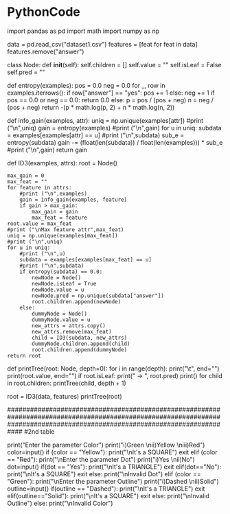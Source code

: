 # PythonCode
import pandas as pd
import math
import numpy as np

data = pd.read_csv("dataset1.csv")
features = [feat for feat in data]
features.remove("answer")

class Node:
    def __init__(self):
        self.children = []
        self.value = ""
        self.isLeaf = False
        self.pred = ""

def entropy(examples):
    pos = 0.0
    neg = 0.0
    for _, row in examples.iterrows():
        if row["answer"] == "yes":
            pos += 1
        else:
            neg += 1
    if pos == 0.0 or neg == 0.0:
        return 0.0
    else:
        p = pos / (pos + neg)
        n = neg / (pos + neg)
        return -(p * math.log(p, 2) + n * math.log(n, 2))

def info_gain(examples, attr):
    uniq = np.unique(examples[attr])
    #print ("\n",uniq)
    gain = entropy(examples)
    #print ("\n",gain)
    for u in uniq:
        subdata = examples[examples[attr] == u]
        #print ("\n",subdata)
        sub_e = entropy(subdata)
        gain -= (float(len(subdata)) / float(len(examples))) * sub_e
        #print ("\n",gain)
    return gain

def ID3(examples, attrs):
    root = Node()

    max_gain = 0
    max_feat = ""
    for feature in attrs:
        #print ("\n",examples)
        gain = info_gain(examples, feature)
        if gain > max_gain:
            max_gain = gain
            max_feat = feature
    root.value = max_feat
    #print ("\nMax feature attr",max_feat)
    uniq = np.unique(examples[max_feat])
    #print ("\n",uniq)
    for u in uniq:
        #print ("\n",u)
        subdata = examples[examples[max_feat] == u]
        #print ("\n",subdata)
        if entropy(subdata) == 0.0:
            newNode = Node()
            newNode.isLeaf = True
            newNode.value = u
            newNode.pred = np.unique(subdata["answer"])
            root.children.append(newNode)
        else:
            dummyNode = Node()
            dummyNode.value = u
            new_attrs = attrs.copy()
            new_attrs.remove(max_feat)
            child = ID3(subdata, new_attrs)
            dummyNode.children.append(child)
            root.children.append(dummyNode)
    return root

def printTree(root: Node, depth=0):
    for i in range(depth):
        print("\t", end="")
    print(root.value, end="")
    if root.isLeaf:
        print(" -> ", root.pred)
    print()
    for child in root.children:
        printTree(child, depth + 1)

root = ID3(data, features)
printTree(root)

############################################################################################################################################################################
#2nd table


print("Enter the parameter Color")
print("i)Green \nii)Yellow \niii)Red")
color=input()
if (color == "Yellow"):
    print("\nIt's a SQUARE")
    exit
elif (color == "Red"):
    print("\nEnter the parameter Dot")
    print("i)Yes \nii)No")
    dot=input()
    if(dot == "Yes"):
        print("\nIt's a TRIANGLE")
        exit
    elif(dot=="No"):
        print("\nIt's a SQUARE")
        exit
    else:
        print("\nInvalid Dot")
elif (color == "Green"):
    print("\nEnter the parameter Outline")
    print("i)Dashed \nii)Solid")
    outline=input()
    if(outline == "Dashed"):
        print("\nIt's a TRIANGLE")
        exit
    elif(outline=="Solid"):
        print("\nIt's a SQUARE")
        exit
    else:
        print("\nInvalid Outline")
else:
    print("\nInvalid Color")
